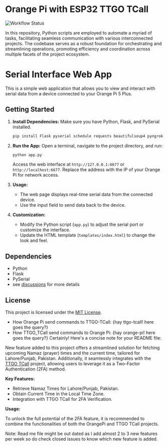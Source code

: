 # Orange Pi with ESP32 TTGO TCall

![Workflow Status](https://github.com/mhamidjamil/orangePi/workflows/Pylint/badge.svg)

In this repository, Python scripts are employed to automate a myriad of tasks, facilitating seamless communication with various interconnected projects. The codebase serves as a robust foundation for orchestrating and streamlining operations, promoting efficiency and coordination across multiple facets of the project ecosystem.

# Serial Interface Web App

This is a simple web application that allows you to view and interact with serial data from a device connected to your Orange Pi 5 Plus.

## Getting Started

1. **Install Dependencies:**
   Make sure you have Python, Flask, and PySerial installed.

   ```bash
   pip install Flask pyserial schedule requests beautifulsoup4 pyngrok python-dotenv
   ```

2. **Run the App:**
   Open a terminal, navigate to the project directory, and run:

   ```bash
   python app.py
   ```

   Access the web interface at `http://127.0.0.1:6677` or `http://localhost:6677`. Replace the address with the IP of your Orange Pi for network access.

3. **Usage:**

   - The web page displays real-time serial data from the connected device.
   - Use the input field to send data back to the device.

4. **Customization:**
   - Modify the Python script (`app.py`) to adjust the serial port or customize the interface.
   - Update the HTML template (`templates/index.html`) to change the look and feel.

## Dependencies

- Python
- Flask
- PySerial
- see [discussions](https://github.com/mhamidjamil/orangePi/discussions/15) for more details

## License

This project is licensed under the [MIT License](LICENSE).

- How Orange Pi send commands to TTGO-TCall:
  {hay ttgo-tcall! here goes the query?}
- How TTGO_TCall send commands to Orange Pi:
  {hay orange-pi! here goes the query?}
Certainly! Here's a concise note for your README file:

New feature added to this project offers a streamlined solution for fetching upcoming Namaz (prayer) times and the current time, tailored for Lahore/Punjab, Pakistan. Additionally, it seamlessly integrates with the [TTGO TCall](https://github.com/mhamidjamil/TTGO_TCall) project, allowing users to leverage it as a Two-Factor Authentication (2FA) method.

**Key Features:**

- Retrieve Namaz Times for Lahore/Punjab, Pakistan.
- Obtain Current Time in the Local Time Zone.
- Integration with TTGO TCall for 2FA Verification.

**Usage:**

To unlock the full potential of the 2FA feature, it is recommended to combine the functionalities of both the OrangePi and TTGO TCall projects.

Note:
Read me file might be out dated as I add almost 2 to 3 new features per week so do check closed issues to know which new feature is added.
